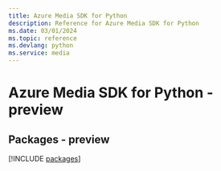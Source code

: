 ```yaml
---
title: Azure Media SDK for Python
description: Reference for Azure Media SDK for Python
ms.date: 03/01/2024
ms.topic: reference
ms.devlang: python
ms.service: media
---
```

# Azure Media SDK for Python - preview
## Packages - preview
[!INCLUDE [packages](media-index.md)]